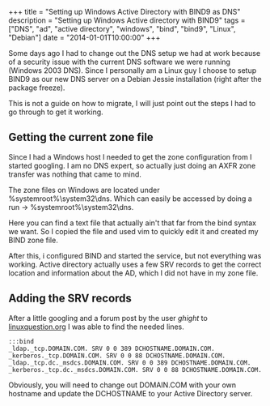 +++
title = "Setting up Windows Active Directory with BIND9 as DNS"
description = "Setting up Windows Active directory with BIND9"
tags = ["DNS", "ad", "active directory", "windows", "bind", "bind9", "Linux", "Debian"]
date = "2014-01-01T10:00:00"
+++

Some days ago I had to change out the DNS setup we had at work because of a security issue with the current DNS software we were running (Windows 2003 DNS).
Since I personally am a Linux guy I choose to setup BIND9 as our new DNS server on a Debian Jessie installation (right after the package freeze).

This is not a guide on how to migrate, I will just point out the steps I had to go through to get it working.

## Getting the current zone file
Since I had a Windows host I needed to get the zone configuration from I started googling. I am no DNS expert, so actually just doing an AXFR zone transfer was nothing that came to mind.

The zone files on Windows are located under %systemroot%\system32\dns. Which can easily be accessed by doing a run -> %systemroot%\system32\dns.

Here you can find a text file that actually ain't that far from the bind syntax we want.
So I copied the file and used vim to quickly edit it and created my BIND zone file.

After this, i configured BIND and started the service, but not everything was working. Active directory actually uses a few SRV records to get the correct location and information about the AD, which I did not have in my zone file.

## Adding the SRV records
After a little googling and a forum post by the user _ghight_ to [linuxquestion.org](http://www.linuxquestions.org/questions/linux-networking-3/howto-ms-active-directory-with-bind-on-linux-379377/) I was able to find the needed lines.

    :::bind
    _ldap._tcp.DOMAIN.COM. SRV 0 0 389 DCHOSTNAME.DOMAIN.COM.
    _kerberos._tcp.DOMAIN.COM. SRV 0 0 88 DCHOSTNAME.DOMAIN.COM.
    _ldap._tcp.dc._msdcs.DOMAIN.COM. SRV 0 0 389 DCHOSTNAME.DOMAIN.COM.
    _kerberos._tcp.dc._msdcs.DOMAIN.COM. SRV 0 0 88 DCHOSTNAME.DOMAIN.COM.

Obviously, you will need to change out DOMAIN.COM with your own hostname and update the DCHOSTNAME to your Active Directory server.
